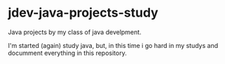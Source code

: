 # jdev-java-projects-study
Java projects by my class of java develpment.

I'm started (again) study java, but, in this time i go hard in my studys and documment everything in this repository.
